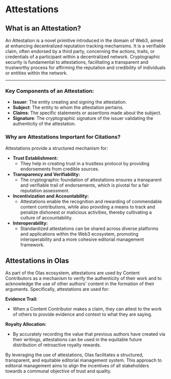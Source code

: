 # Attestations

## What is an Attestation?

An Attestation is a novel primitive introduced in the domain of Web3, aimed at enhancing decentralized reputation tracking mechanisms. It is a verifiable claim, often endorsed by a third party, concerning the actions, traits, or credentials of a participant within a decentralized network. Cryptographic security is fundamental to attestations, facilitating a transparent and trustworthy process for affirming the reputation and credibility of individuals or entities within the network.

***

### Key Components of an Attestation:

* **Issuer**: The entity creating and signing the attestation.
* **Subject**: The entity to whom the attestation pertains.
* **Claims**: The specific statements or assertions made about the subject.
* **Signature**: The cryptographic signature of the issuer validating the authenticity of the attestation.

### Why are Attestations Important for Citations?

Attestations provide a structured mechanism for:

* **Trust Establishment:**
  * They help in creating trust in a trustless protocol by providing endorsements from credible sources.
* **Transparency and Verifiability:**
  * The cryptographic foundation of attestations ensures a transparent and verifiable trail of endorsements, which is pivotal for a fair reputation assessment.
* **Incentivization and Accountability:**
  * Attestations enable the recognition and rewarding of commendable content contributions, while also providing a means to track and penalize dishonest or malicious activities, thereby cultivating a culture of accountability.
* **Interoperability:**
  * Standardized attestations can be shared across diverse platforms and applications within the Web3 ecosystem, promoting interoperability and a more cohesive editorial management framework.

## Attestations in Olas

As part of the Olas ecosystem, attestations are used by Content Contributors as a mechanism to verify the authenticity of their work and to acknowledge the use of other authors' content in the formation of their arguments. Specifically, attestations are used for:

**Evidence Trail:**

* When a Content Contributor makes a claim, they can attest to the work of others to provide evidence and context to what they are saying.&#x20;

**Royalty Allocation:**

* By accurately recording the value that previous authors have created via their writings, attestations can be used in the equitable future distribution of retroactive royalty rewards.

By leveraging the use of attestations, Olas facilitates a structured, transparent, and equitable editorial management system. This approach to editorial management aims to align the incentives of all stakeholders towards a communal objective of trust and quality.
